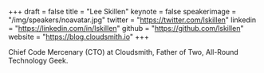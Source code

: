 +++
draft = false
title = "Lee Skillen"
keynote = false
speakerimage = "/img/speakers/noavatar.jpg"
twitter = "https://twitter.com/lskillen"
linkedin = "https://linkedin.com/in/lskillen"
github = "https://github.com/lskillen"
website = "https://blog.cloudsmith.io"
+++

Chief Code Mercenary (CTO) at Cloudsmith, Father of Two, All-Round Technology Geek.